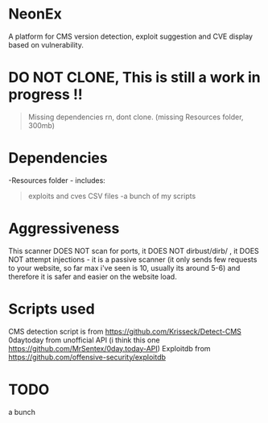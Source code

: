 # NeonEx
A platform for CMS version detection, exploit suggestion and CVE display based on vulnerability.

# DO NOT CLONE, This is still a work in progress !!
> Missing dependencies rn, dont clone.
> (missing Resources folder, 300mb)

# Dependencies 
-Resources folder - includes:
>exploits and cves CSV files
-a bunch of my scripts

# Aggressiveness
This scanner DOES NOT scan for ports, it DOES NOT dirbust/dirb/ , it DOES NOT attempt injections - it is a passive scanner (it only sends few requests to your website, so far max i've seen is 10, usually its around 5-6) and therefore it is safer and easier on the website load. 

# Scripts used
CMS detection script is from https://github.com/Krisseck/Detect-CMS
0daytoday from unofficial API (i think this one https://github.com/MrSentex/0day.today-API)
Exploitdb from https://github.com/offensive-security/exploitdb

# TODO 
a bunch
